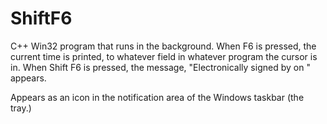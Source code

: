 # ShiftF6

C++ Win32 program that runs in the background. When F6 is pressed, the current time is printed, to whatever field in whatever program the cursor is in. When Shift F6 is pressed, the message, "Electronically signed by <user> on <date>" appears. 

Appears as an icon in the notification area of the Windows taskbar (the tray.)


